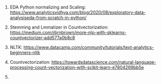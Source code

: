 
1. EDA Python normalizing and Scaling: https://www.analyticsvidhya.com/blog/2020/08/exploratory-data-analysiseda-from-scratch-in-python/ 

2. Stemming and Lmmatizer in Countvectorization: https://medium.com/@rnbrown/more-nlp-with-sklearns-countvectorizer-add577a0b8c8 

3. NLTK: https://www.datacamp.com/community/tutorials/text-analytics-beginners-nltk 

4. Countvectorization: https://towardsdatascience.com/natural-language-processing-count-vectorization-with-scikit-learn-e7804269bb5e

5. 
